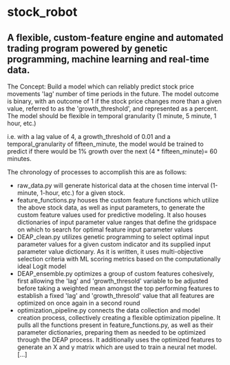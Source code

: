 # stock_robot
## A flexible, custom-feature engine and automated trading program powered by genetic programming, machine learning and real-time data.

The Concept: Build a model which can reliably predict stock price movements 'lag' number of time periods in the future. The model outcome is binary, with an outcome of 1 if the stock price changes more than a given value, referred to as the 'growth_threshold', and represented as a percent. The model should be flexible in temporal granularity (1 minute, 5 minute, 1 hour, etc.)

i.e. with a lag value of 4, a growth_threshold of 0.01 and a temporal_granularity of fifteen_minute, the model would be trained to predict if there would be 1% growth over the next (4 * fifteen_minute)= 60 minutes.

The chronology of processes to accomplish this are as follows:

- raw_data.py will generate historical data at the chosen time interval (1-minute, 1-hour, etc.) for a given stock.
- feature_functions.py houses the custom feature functions which utilize the above stock data, as well as input parameters, to generate the custom feature values used for predictive modeling. It also houses dictionaries of input parameter value ranges that define the gridspace on which to search for optimal feature input parameter values
- DEAP_clean.py utilizes genetic programming to select optimal input parameter values for a given custom indicator and its supplied input parameter value dictionary. As it is written, it uses multi-objective selection criteria with ML scoring metrics based on the computationally ideal Logit model
- DEAP_ensemble.py optimizes a group of custom features cohesively, first allowing the 'lag' and 'growth_thresold' variable to be adjusted before taking a weighted mean amongst the top performing features to establish a fixed 'lag' and 'growth_thresold' value that all features are optimized on once again in a second round
- optimization_pipeline.py connects the data collection and model creation process, collectively creating a flexible optimization pipeline. It pulls all the functions present in feature_functions.py, as well as their parameter dictionaries, preparing them as needed to be optimized through the DEAP process. It additionally uses the optimized features to generate an X and y matrix which are used to train a neural net model. 
[...]
